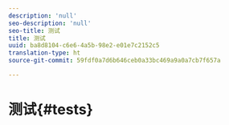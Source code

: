 ```yaml
---
description: 'null'
seo-description: 'null'
seo-title: 测试
title: 测试
uuid: ba8d8104-c6e6-4a5b-98e2-e01e7c2152c5
translation-type: ht
source-git-commit: 59fdf0a7d6b646ceb0a33bc469a9a0a7cb7f657a

---
```



# 测试{#tests}

